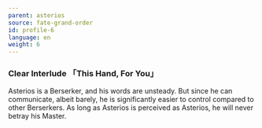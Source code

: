 ```yaml
---
parent: asterios
source: fate-grand-order
id: profile-6
language: en
weight: 6
---
```


### Clear Interlude 「This Hand, For You」

Asterios is a Berserker, and his words are unsteady. But since he can communicate, albeit barely, he is significantly easier to control compared to other Berserkers.
As long as Asterios is perceived as Asterios, he will never betray his Master.
